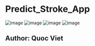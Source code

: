 # Predict_Stroke_App

![image](https://github.com/QuocViet132/Predict_Stroke_App/assets/95084615/45e284f0-f1ba-4d92-97a6-6cee5751d429)
![image](https://github.com/QuocViet132/Predict_Stroke_App/assets/95084615/f9eb4dff-416d-4fa1-94df-126139d48c63)
![image](https://github.com/QuocViet132/Predict_Stroke_App/assets/95084615/94f119b6-bed4-4a68-85fe-dda7fd1913b5)
![image](https://github.com/QuocViet132/Predict_Stroke_App/assets/95084615/81800722-8832-433e-bc97-059a72867742)

## Author: Quoc Viet
